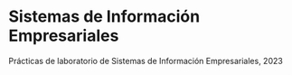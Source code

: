 # Sistemas de Información Empresariales
Prácticas de laboratorio de Sistemas de Información Empresariales, 2023
